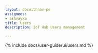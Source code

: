 ```yaml
---
layout: docwithnav-pe
assignees:
- ashvayka
title: Users
description: IoT Hub Users management

---
```


{% include docs/user-guide/ui/users.md %}